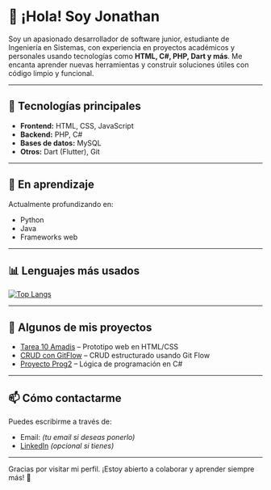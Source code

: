 # 👋 ¡Hola! Soy Jonathan

Soy un apasionado desarrollador de software junior, estudiante de Ingeniería en Sistemas, con experiencia en proyectos académicos y personales usando tecnologías como **HTML, C#, PHP, Dart y más**. Me encanta aprender nuevas herramientas y construir soluciones útiles con código limpio y funcional.

---

## 🚀 Tecnologías principales

- **Frontend:** HTML, CSS, JavaScript
- **Backend:** PHP, C#
- **Bases de datos:** MySQL
- **Otros:** Dart (Flutter), Git

---

## 🧠 En aprendizaje

Actualmente profundizando en:
- Python
- Java
- Frameworks web

---

## 📊 Lenguajes más usados

[![Top Langs](https://github-readme-stats.vercel.app/api/top-langs/?username=Jony1110&layout=compact&langs_count=8&theme=dark)](https://github.com/anuraghazra/github-readme-stats)

---

## 📌 Algunos de mis proyectos

- [Tarea 10 Amadis](https://github.com/Jony1110/Tarea-10-Amadis) – Prototipo web en HTML/CSS
- [CRUD con GitFlow](https://github.com/Jony1110/crud-gitflow-prog-3) – CRUD estructurado usando Git Flow
- [Proyecto Prog2](https://github.com/Jony1110/Prog2_Project) – Lógica de programación en C#

---

## 📫 Cómo contactarme

Puedes escribirme a través de:
- Email: *(tu email si deseas ponerlo)*
- [LinkedIn](https://www.linkedin.com/) *(opcional si tienes)*

---

Gracias por visitar mi perfil. ¡Estoy abierto a colaborar y aprender siempre más! 🚀
